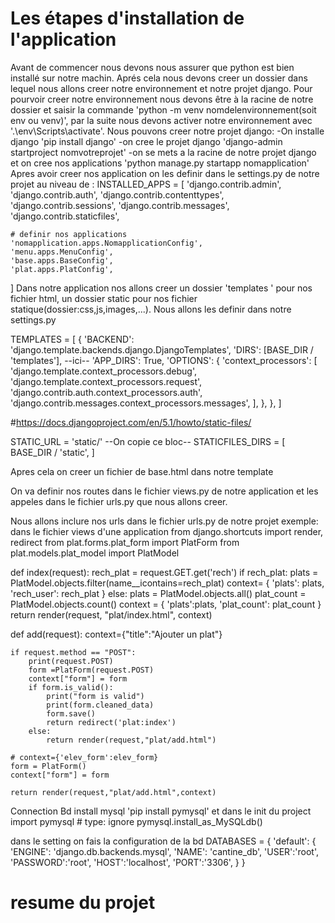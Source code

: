 # Les étapes d'installation de l'application
Avant de commencer nous devons nous assurer que python est bien installé sur notre machin.
Aprés cela nous devons creer un dossier dans lequel nous allons creer notre environnement et notre projet django. Pour pourvoir creer notre environnement nous devons être à la racine de notre dossier et saisir la commande 'python -m venv nomdelenvironnement(soit env ou venv)', par la suite nous devons activer notre environnement avec '.\env\Scripts\activate'.
Nous pouvons creer notre projet django:
-On installe django 'pip install django'
-on cree le projet django 'django-admin startproject nomvotreprojet'
-on se mets a la racine de notre projet django et on cree nos applications 'python manage.py startapp nomapplication'
Apres avoir creer nos application on les definir dans le settings.py de notre projet au niveau de :
INSTALLED_APPS = [
    'django.contrib.admin',
    'django.contrib.auth',
    'django.contrib.contenttypes',
    'django.contrib.sessions',
    'django.contrib.messages',
    'django.contrib.staticfiles',

    # definir nos applications 
    'nomapplication.apps.NomapplicationConfig',
    'menu.apps.MenuConfig',
    'base.apps.BaseConfig',
    'plat.apps.PlatConfig',
    
]
Dans notre application nos allons creer un dossier 'templates ' pour nos fichier html, un dossier static pour nos fichier statique(dossier:css,js,images,...). Nous allons les definir dans notre settings.py

TEMPLATES = [
    {
        'BACKEND': 'django.template.backends.django.DjangoTemplates',
        'DIRS': [BASE_DIR / 'templates'], --ici--
        'APP_DIRS': True,
        'OPTIONS': {
            'context_processors': [
                'django.template.context_processors.debug',
                'django.template.context_processors.request',
                'django.contrib.auth.context_processors.auth',
                'django.contrib.messages.context_processors.messages',
            ],
        },
    },
]


#https://docs.djangoproject.com/en/5.1/howto/static-files/

STATIC_URL = 'static/'
--On copie ce bloc--
STATICFILES_DIRS = [
    BASE_DIR / 'static',
]

Apres cela on creer un fichier de base.html dans notre template

On va definir nos routes dans le fichier views.py de notre application et les appeles dans le fichier urls.py que nous allons creer.

Nous allons inclure nos urls dans le fichier urls.py de notre projet
exemple:
dans le fichier views d'une application
from django.shortcuts import render, redirect
from plat.forms.plat_form import PlatForm
from plat.models.plat_model import PlatModel


def index(request):
    rech_plat = request.GET.get('rech')
    if rech_plat:
        plats = PlatModel.objects.filter(name__icontains=rech_plat)
        context= { 'plats': plats,
                  'rech_user': rech_plat
                  }
    else:
        plats = PlatModel.objects.all()
        plat_count = PlatModel.objects.count()
        context = {
            'plats':plats,
            'plat_count': plat_count
        }
    return render(request, "plat/index.html", context)


def add(request):
    context={"title":"Ajouter un plat"}

    if request.method == "POST":
        print(request.POST)
        form =PlatForm(request.POST)
        context["form"] = form
        if form.is_valid():
            print("form is valid")
            print(form.cleaned_data)
            form.save()
            return redirect('plat:index')
        else:
            return render(request,"plat/add.html")

    # context={'elev_form':elev_form}
    form = PlatForm()
    context["form"] = form

    return render(request,"plat/add.html",context)








Connection Bd
install mysql 'pip install pymysql' et dans le init du project 
import pymysql # type: ignore
pymysql.install_as_MySQLdb()


dans le setting on fais la configuration de la bd
DATABASES = {
    'default': {
        'ENGINE': 'django.db.backends.mysql',
        'NAME': 'cantine_db',
        'USER':'root',
        'PASSWORD':'root',
        'HOST':'localhost',
        'PORT':'3306',
    }
}



# resume du projet




